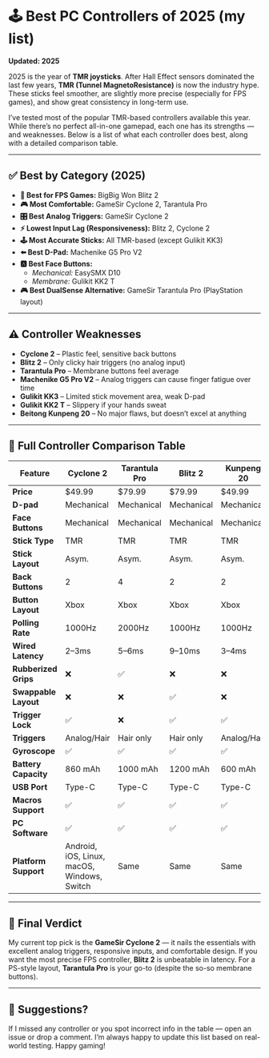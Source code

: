 # 🕹️ Best PC Controllers of 2025 (my list)

**Updated: 2025**

2025 is the year of **TMR joysticks**. After Hall Effect sensors dominated the last few years, **TMR (Tunnel MagnetoResistance)** is now the industry hype. These sticks feel smoother, are slightly more precise (especially for FPS games), and show great consistency in long-term use.

I’ve tested most of the popular TMR-based controllers available this year. While there’s no perfect all-in-one gamepad, each one has its strengths — and weaknesses. Below is a list of what each controller does best, along with a detailed comparison table.

---

## ✅ Best by Category (2025)

- **🎯 Best for FPS Games:** BigBig Won Blitz 2  
- **🎮 Most Comfortable:** GameSir Cyclone 2, Tarantula Pro  
- **🎛️ Best Analog Triggers:** GameSir Cyclone 2  
- **⚡ Lowest Input Lag (Responsiveness):** Blitz 2, Cyclone 2  
- **🕹️ Most Accurate Sticks:** All TMR-based (except Gulikit KK3)  
- **⬅️ Best D-Pad:** Machenike G5 Pro V2  
- **🅰️ Best Face Buttons:**  
  - *Mechanical:* EasySMX D10
  - *Membrane:* Gulikit KK2 T  
- **🎮 Best DualSense Alternative:** GameSir Tarantula Pro (PlayStation layout)

---

## ⚠️ Controller Weaknesses

- **Cyclone 2** – Plastic feel, sensitive back buttons  
- **Blitz 2** – Only clicky hair triggers (no analog input)  
- **Tarantula Pro** – Membrane buttons feel average  
- **Machenike G5 Pro V2** – Analog triggers can cause finger fatigue over time  
- **Gulikit KK3** – Limited stick movement area, weak D-pad  
- **Gulikit KK2 T** – Slippery if your hands sweat  
- **Beitong Kunpeng 20** – No major flaws, but doesn’t excel at anything  

---

## 🧪 Full Controller Comparison Table

| Feature                | Cyclone 2 | Tarantula Pro | Blitz 2   | Kunpeng 20 | G5 Pro V2 | KK2 T     | KK3        |
|------------------------|-----------|----------------|-----------|-------------|------------|-----------|------------|
| **Price**              | $49.99    | $79.99         | $79.99    | $49.99      | $49.99     | $49.99    | $39.99     |
| **D-pad**              | Mechanical| Mechanical     | Mechanical| Mechanical  | Mechanical | Membrane  | Membrane   |
| **Face Buttons**       | Mechanical| Mechanical     | Mechanical| Mechanical  | Mechanical | Membrane  | Membrane   |
| **Stick Type**         | TMR       | TMR            | TMR       | TMR         | TMR        | TMR       | TMR        |
| **Stick Layout**       | Asym.     | Asym.          | Asym.     | Asym.       | Sym.       | Asym.     | Asym.      |
| **Back Buttons**       | 2         | 4              | 2         | 2           | 2          | 0         | 0          |
| **Button Layout**      | Xbox      | Xbox           | Xbox      | Xbox        | Xbox       | Switch    | Switch     |
| **Polling Rate**       | 1000Hz    | 2000Hz         | 1000Hz    | 1000Hz      | 1000Hz     | 1000Hz    | 1000Hz     |
| **Wired Latency**      | 2–3ms     | 5–6ms          | 9–10ms    | 3–4ms       | 4–5ms      | 6–8ms     | 8–9ms      |
| **Rubberized Grips**   | ❌         | ✅              | ❌         | ❌           | ❌          | ❌         | ❌          |
| **Swappable Layout**   | ❌         | ❌              | ✅         | ❌           | ❌          | ❌         | ✅          |
| **Trigger Lock**       | ✅         | ❌              | ✅         | ✅           | ✅          | ❌         | ❌          |
| **Triggers**           | Analog/Hair| Hair only      | Hair only | Analog/Hair | Analog/Hair| Analog    | Analog     |
| **Gyroscope**          | ✅         | ✅              | ✅         | ✅           | ✅          | ✅         | ✅          |
| **Battery Capacity**   | 860 mAh   | 1000 mAh       | 1200 mAh  | 600 mAh     | 600 mAh    | –         | 950 mAh    |
| **USB Port**           | Type-C    | Type-C         | Type-C    | Type-C      | Type-C     | Type-C    | Type-C     |
| **Macros Support**     | ✅         | ✅              | ✅         | ✅           | ✅          | ✅         | ❌          |
| **PC Software**        | ✅         | ✅              | ✅         | ✅           | ✅          | ❌         | ❌          |
| **Platform Support**   | Android, iOS, Linux, macOS, Windows, Switch | Same | Same | Same | Same | Same | Same |

---

## 🎯 Final Verdict

My current top pick is the **GameSir Cyclone 2** — it nails the essentials with excellent analog triggers, responsive inputs, and comfortable design. If you want the most precise FPS controller, **Blitz 2** is unbeatable in latency. For a PS-style layout, **Tarantula Pro** is your go-to (despite the so-so membrane buttons).

---

## 💬 Suggestions?

If I missed any controller or you spot incorrect info in the table — open an issue or drop a comment. I’m always happy to update this list based on real-world testing. Happy gaming!


